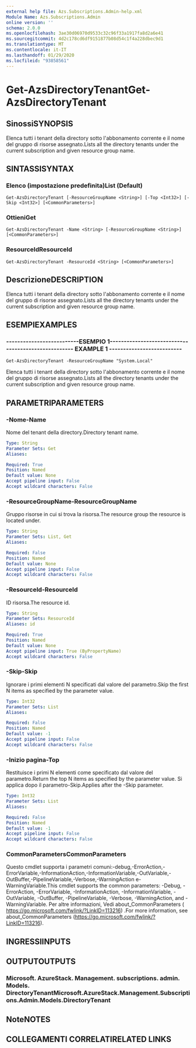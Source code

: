 ```yaml
---
external help file: Azs.Subscriptions.Admin-help.xml
Module Name: Azs.Subscriptions.Admin
online version: ''
schema: 2.0.0
ms.openlocfilehash: 3ae30d06970d9533c32c96f33a1917fa8d2a6e41
ms.sourcegitcommit: 4d2c178cd6df9151877b08d54c1f4a228dbec9d1
ms.translationtype: MT
ms.contentlocale: it-IT
ms.lasthandoff: 01/29/2020
ms.locfileid: "93858561"
---
```

# <span data-ttu-id="2f470-101">Get-AzsDirectoryTenant</span><span class="sxs-lookup"><span data-stu-id="2f470-101">Get-AzsDirectoryTenant</span></span>

## <span data-ttu-id="2f470-102">Sinossi</span><span class="sxs-lookup"><span data-stu-id="2f470-102">SYNOPSIS</span></span>
<span data-ttu-id="2f470-103">Elenca tutti i tenant della directory sotto l'abbonamento corrente e il nome del gruppo di risorse assegnato.</span><span class="sxs-lookup"><span data-stu-id="2f470-103">Lists all the directory tenants under the current subscription and given resource group name.</span></span>

## <span data-ttu-id="2f470-104">SINTASSI</span><span class="sxs-lookup"><span data-stu-id="2f470-104">SYNTAX</span></span>

### <span data-ttu-id="2f470-105">Elenco (impostazione predefinita)</span><span class="sxs-lookup"><span data-stu-id="2f470-105">List (Default)</span></span>
```
Get-AzsDirectoryTenant [-ResourceGroupName <String>] [-Top <Int32>] [-Skip <Int32>] [<CommonParameters>]
```

### <span data-ttu-id="2f470-106">Ottieni</span><span class="sxs-lookup"><span data-stu-id="2f470-106">Get</span></span>
```
Get-AzsDirectoryTenant -Name <String> [-ResourceGroupName <String>] [<CommonParameters>]
```

### <span data-ttu-id="2f470-107">ResourceId</span><span class="sxs-lookup"><span data-stu-id="2f470-107">ResourceId</span></span>
```
Get-AzsDirectoryTenant -ResourceId <String> [<CommonParameters>]
```

## <span data-ttu-id="2f470-108">Descrizione</span><span class="sxs-lookup"><span data-stu-id="2f470-108">DESCRIPTION</span></span>
<span data-ttu-id="2f470-109">Elenca tutti i tenant della directory sotto l'abbonamento corrente e il nome del gruppo di risorse assegnato.</span><span class="sxs-lookup"><span data-stu-id="2f470-109">Lists all the directory tenants under the current subscription and given resource group name.</span></span>

## <span data-ttu-id="2f470-110">ESEMPI</span><span class="sxs-lookup"><span data-stu-id="2f470-110">EXAMPLES</span></span>

### <span data-ttu-id="2f470-111">--------------------------ESEMPIO 1--------------------------</span><span class="sxs-lookup"><span data-stu-id="2f470-111">-------------------------- EXAMPLE 1 --------------------------</span></span>
```
Get-AzsDirectoryTenant -ResourceGroupName "System.Local"
```

<span data-ttu-id="2f470-112">Elenca tutti i tenant della directory sotto l'abbonamento corrente e il nome del gruppo di risorse assegnato.</span><span class="sxs-lookup"><span data-stu-id="2f470-112">Lists all the directory tenants under the current subscription and given resource group name.</span></span>

## <span data-ttu-id="2f470-113">PARAMETRI</span><span class="sxs-lookup"><span data-stu-id="2f470-113">PARAMETERS</span></span>

### <span data-ttu-id="2f470-114">-Nome</span><span class="sxs-lookup"><span data-stu-id="2f470-114">-Name</span></span>
<span data-ttu-id="2f470-115">Nome del tenant della directory.</span><span class="sxs-lookup"><span data-stu-id="2f470-115">Directory tenant name.</span></span>

```yaml
Type: String
Parameter Sets: Get
Aliases: 

Required: True
Position: Named
Default value: None
Accept pipeline input: False
Accept wildcard characters: False
```

### <span data-ttu-id="2f470-116">-ResourceGroupName</span><span class="sxs-lookup"><span data-stu-id="2f470-116">-ResourceGroupName</span></span>
<span data-ttu-id="2f470-117">Gruppo risorse in cui si trova la risorsa.</span><span class="sxs-lookup"><span data-stu-id="2f470-117">The resource group the resource is located under.</span></span>

```yaml
Type: String
Parameter Sets: List, Get
Aliases: 

Required: False
Position: Named
Default value: None
Accept pipeline input: False
Accept wildcard characters: False
```

### <span data-ttu-id="2f470-118">-ResourceId</span><span class="sxs-lookup"><span data-stu-id="2f470-118">-ResourceId</span></span>
<span data-ttu-id="2f470-119">ID risorsa.</span><span class="sxs-lookup"><span data-stu-id="2f470-119">The resource id.</span></span>

```yaml
Type: String
Parameter Sets: ResourceId
Aliases: id

Required: True
Position: Named
Default value: None
Accept pipeline input: True (ByPropertyName)
Accept wildcard characters: False
```

### <span data-ttu-id="2f470-120">-Skip</span><span class="sxs-lookup"><span data-stu-id="2f470-120">-Skip</span></span>
<span data-ttu-id="2f470-121">Ignorare i primi elementi N specificati dal valore del parametro.</span><span class="sxs-lookup"><span data-stu-id="2f470-121">Skip the first N items as specified by the parameter value.</span></span>

```yaml
Type: Int32
Parameter Sets: List
Aliases: 

Required: False
Position: Named
Default value: -1
Accept pipeline input: False
Accept wildcard characters: False
```

### <span data-ttu-id="2f470-122">-Inizio pagina</span><span class="sxs-lookup"><span data-stu-id="2f470-122">-Top</span></span>
<span data-ttu-id="2f470-123">Restituisce i primi N elementi come specificato dal valore del parametro.</span><span class="sxs-lookup"><span data-stu-id="2f470-123">Return the top N items as specified by the parameter value.</span></span>
<span data-ttu-id="2f470-124">Si applica dopo il parametro-Skip.</span><span class="sxs-lookup"><span data-stu-id="2f470-124">Applies after the -Skip parameter.</span></span>

```yaml
Type: Int32
Parameter Sets: List
Aliases: 

Required: False
Position: Named
Default value: -1
Accept pipeline input: False
Accept wildcard characters: False
```

### <span data-ttu-id="2f470-125">CommonParameters</span><span class="sxs-lookup"><span data-stu-id="2f470-125">CommonParameters</span></span>
<span data-ttu-id="2f470-126">Questo cmdlet supporta i parametri comuni:-debug,-ErrorAction,-ErrorVariable,-InformationAction,-InformationVariable,-OutVariable,-OutBuffer,-PipelineVariable,-Verbose,-WarningAction e-WarningVariable.</span><span class="sxs-lookup"><span data-stu-id="2f470-126">This cmdlet supports the common parameters: -Debug, -ErrorAction, -ErrorVariable, -InformationAction, -InformationVariable, -OutVariable, -OutBuffer, -PipelineVariable, -Verbose, -WarningAction, and -WarningVariable.</span></span> <span data-ttu-id="2f470-127">Per altre informazioni, Vedi about_CommonParameters ( https://go.microsoft.com/fwlink/?LinkID=113216) .</span><span class="sxs-lookup"><span data-stu-id="2f470-127">For more information, see about_CommonParameters (https://go.microsoft.com/fwlink/?LinkID=113216).</span></span>

## <span data-ttu-id="2f470-128">INGRESSI</span><span class="sxs-lookup"><span data-stu-id="2f470-128">INPUTS</span></span>

## <span data-ttu-id="2f470-129">OUTPUT</span><span class="sxs-lookup"><span data-stu-id="2f470-129">OUTPUTS</span></span>

### <span data-ttu-id="2f470-130">Microsoft. AzureStack. Management. subscriptions. admin. Models. DirectoryTenant</span><span class="sxs-lookup"><span data-stu-id="2f470-130">Microsoft.AzureStack.Management.Subscriptions.Admin.Models.DirectoryTenant</span></span>

## <span data-ttu-id="2f470-131">Note</span><span class="sxs-lookup"><span data-stu-id="2f470-131">NOTES</span></span>

## <span data-ttu-id="2f470-132">COLLEGAMENTI CORRELATI</span><span class="sxs-lookup"><span data-stu-id="2f470-132">RELATED LINKS</span></span>

